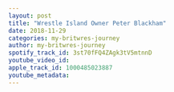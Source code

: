 ```yaml
---
layout: post
title: "Wrestle Island Owner Peter Blackham"
date: 2018-11-29
categories: my-britwres-journey
author: my-britwres-journey
spotify_track_id: 3st70fFQ4ZAgk3tV5mtnnD
youtube_video_id: 
apple_track_id: 1000485023887
youtube_metadata: 
---
```

